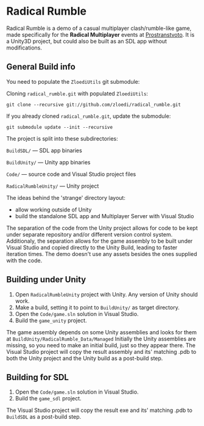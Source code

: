 # Radical Rumble

Radical Rumble is a demo of a casual multiplayer clash/rumble-like game, made specifically for the
**Radical Multiplayer** events at [Prostranstvoto].
It is a Unity3D project, but could also be built as an SDL app without modifications.

[Prostranstvoto]: https://prostranstvoto.bg

## General Build info

You need to populate the `ZloediUtils` git submodule:

Cloning `radical_rumble.git` with populated `ZloediUtils`:

`git clone --recursive git://github.com/zloedi/radical_rumble.git`

If you already cloned `radical_rumble.git`, update the submodule:

`git submodule update --init --recursive`

The project is split into these subdirectories:

`BuildSDL/` — SDL app binaries

`BuildUnity/` — Unity app binaries

`Code/` — source code and Visual Studio project files

`RadicalRumbleUnity/` — Unity project


The ideas behind the 'strange' directory layout:
* allow working outside of Unity
* build the standalone SDL app and Multiplayer Server with Visual Studio

The separation of the code from the Unity project allows for code to be kept under separate
repository and/or different version control system.
Additionaly, the separation allows for the game assembly to be built under Visual Studio and copied
directly to the Unity Build, leading to faster iteration times.
The demo doesn't use any assets besides the ones supplied with the code.

## Building under Unity

1. Open `RadicalRumbleUnity` project with Unity. Any version of Unity should work.
2. Make a build, setting it to point to `BuildUnity/` as target directory.
3. Open the `Code/game.sln` solution in Visual Studio.
4. Build the `game_unity` project. 

The game assembly depends on some Unity assemblies and looks for them at `BuildUnity/RadicalRumble_Data/Managed`
Initially the Unity assemblies are missing, so you need to make an initial build, just so they
appear there.
The Visual Studio project will copy the result assembly and its' matching .pdb to both the Unity
project and the Unity build as a post-build step.

## Building for SDL

1. Open the `Code/game.sln` solution in Visual Studio.
2. Build the `game_sdl` project. 

The Visual Studio project will copy the result exe and its' matching .pdb to `BuildSDL` as a
post-build step.
